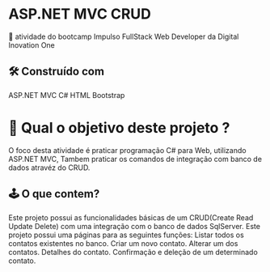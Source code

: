 # ASP.NET MVC CRUD

🚀 atividade do bootcamp Impulso FullStack Web Developer da Digital Inovation One

##  🛠️ Construído com 
ASP.NET MVC
C#
HTML
Bootstrap

# 🤔 Qual o objetivo deste projeto ?

  O foco desta atividade é praticar programação C# para Web, utilizando ASP.NET MVC, Tambem praticar os comandos de integração com banco de dados atravéz do CRUD.
  
## 🕹️ O que contem?
  Este projeto possui as funcionalidades básicas de um CRUD(Create Read Update Delete) com uma integração com o banco de dados SqlServer.
  Este projeto possui uma páginas para as seguintes funções:
  Listar todos os contatos existentes no banco.
  Criar um novo contato.
  Alterar um dos contatos.
  Detalhes do contato.
  Confirmação e deleção de um determinado contato. 